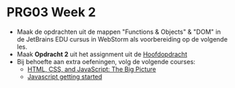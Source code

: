 # PRG03 Week 2

- Maak de opdrachten uit de mappen "Functions & Objects" & "DOM" in de JetBrains EDU cursus in WebStorm als
  voorbereiding op de volgende les.
- Maak **Opdracht 2** uit het assignment uit de [Hoofdopdracht](../assignment)
- Bij behoefte aan extra oefeningen, volg de volgende courses:
    - [HTML, CSS, and JavaScript: The Big Picture](https://www.pluralsight.com/courses/html-css-javascript-big-picture)
    - [Javascript getting started](https://www.pluralsight.com/courses/javascript-getting-started)
